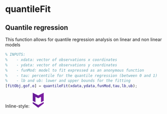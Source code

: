 # quantileFit

## Quantile regression
This function allows for quantile regression analysis on linear and non linear models

```MATLAB
% INPUTS:
%    - xdata: vector of observations x coordinates
%    - ydata: vector of observations y coordinates
%    - funMod: model to fit expressed as an anonymous function
%    - tau: percentile for the quantile regression (between 0 and 1)
%    - lb and ub: lower and upper bounds for the fitting
[fitObj,gof,o] = quantileFit(xdata,ydata,funMod,tau,lb,ub);
```

Inline-style: 
![alt text](https://github.com/adam-p/markdown-here/raw/master/src/common/images/icon48.png "Logo Title Text 1")
